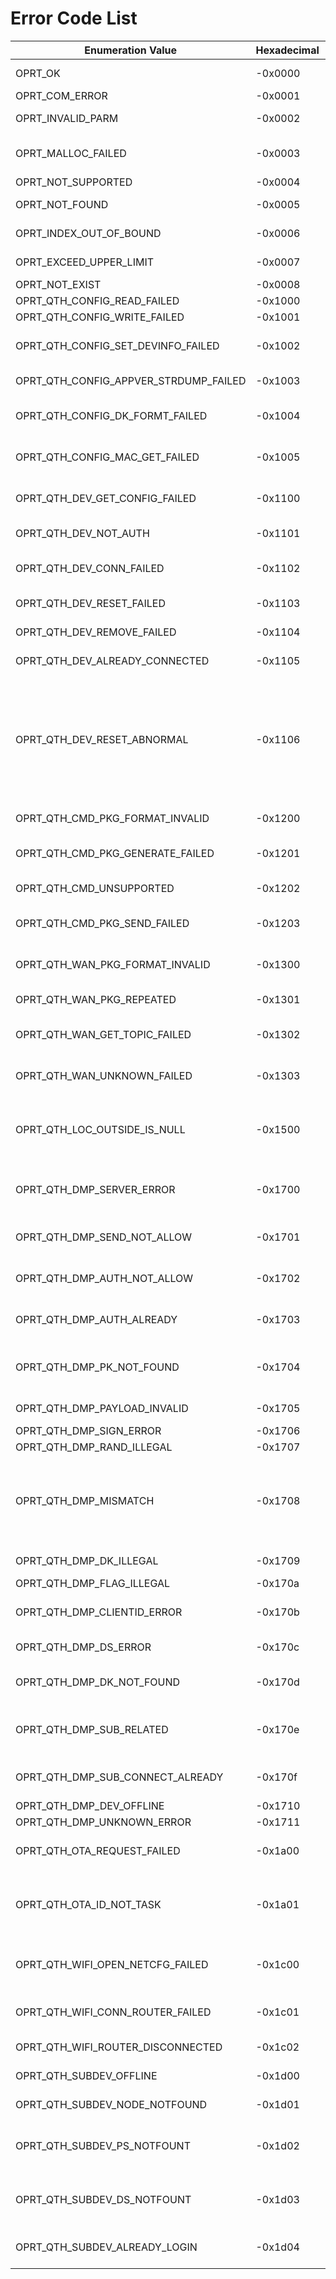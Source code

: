 # **Error Code List**

| Enumeration Value                     | Hexadecimal | Decimal | Description                                                                                                                |
| ------------------------------------- | ----------- | ------- | -------------------------------------------------------------------------------------------------------------------------- |
| OPRT_OK                               | -0x0000     | -0      | Successful execution.                                                                                                      |
| OPRT_COM_ERROR                        | -0x0001     | -1      | General error.                                                                                                             |
| OPRT_INVALID_PARM                     | -0x0002     | -2      | Invalid parameter.                                                                                                         |
| OPRT_MALLOC_FAILED                    | -0x0003     | -3      | Memory allocation failed.                                                                                                  |
| OPRT_NOT_SUPPORTED                    | -0x0004     | -4      | Not supported.                                                                                                             |
| OPRT_NOT_FOUND                        | -0x0005     | -5      | Object not found.                                                                                                          |
| OPRT_INDEX_OUT_OF_BOUND               | -0x0006     | -6      | Index out of bounds.                                                                                                       |
| OPRT_EXCEED_UPPER_LIMIT               | -0x0007     | -7      | Exceed upper limit.                                                                                                        |
| OPRT_NOT_EXIST                        | -0x0008     | -8      | Not exist.                                                                                                                 |
| OPRT_QTH_CONFIG_READ_FAILED           | -0x1000     | -4096   | Reading failed.                                                                                                            |
| OPRT_QTH_CONFIG_WRITE_FAILED          | -0x1001     | -4097   | Writing failed.                                                                                                            |
| OPRT_QTH_CONFIG_SET_DEVINFO_FAILED    | -0x1002     | -4098   | Failed to set device information.                                                                                          |
| OPRT_QTH_CONFIG_APPVER_STRDUMP_FAILED | -0x1003     | -4099   | Failed to set App version.                                                                                                 |
| OPRT_QTH_CONFIG_DK_FORMT_FAILED       | -0x1004     | -4100   | Failed to set DeviceKey format.                                                                                            |
| OPRT_QTH_CONFIG_MAC_GET_FAILED        | -0x1005     | -4101   | Failed to get device MAC address.                                                                                          |
| OPRT_QTH_DEV_GET_CONFIG_FAILED        | -0x1100     | -4352   | Failed to get the configuration.                                                                                           |
| OPRT_QTH_DEV_NOT_AUTH                 | -0x1101     | -4353   | Device not authenticated.                                                                                                  |
| OPRT_QTH_DEV_CONN_FAILED              | -0x1102     | -4354   | Device connection failed.                                                                                                  |
| OPRT_QTH_DEV_RESET_FAILED             | -0x1103     | -4355   | Device reset failed.                                                                                                       |
| OPRT_QTH_DEV_REMOVE_FAILED            | -0x1104     | -4356   | Failed to delete the device.                                                                                               |
| OPRT_QTH_DEV_ALREADY_CONNECTED        | -0x1105     | -4357   | Device connected.                                                                                                          |
| OPRT_QTH_DEV_RESET_ABNORMAL           | -0x1106     | -4358   | Device reset error (New DeviceSecret has been received for the device with unique-DeviceSecret-per-device authentication). |
| OPRT_QTH_CMD_PKG_FORMAT_INVALID       | -0x1200     | -4608   | Data packet format error.                                                                                                  |
| OPRT_QTH_CMD_PKG_GENERATE_FAILED      | -0x1201     | -4609   | Failed to generate the data packet.                                                                                        |
| OPRT_QTH_CMD_UNSUPPORTED              | -0x1202     | -4610   | Unsupported data command.                                                                                                  |
| OPRT_QTH_CMD_PKG_SEND_FAILED          | -0x1203     | -4611   | Failed to send the data packet.                                                                                            |
| OPRT_QTH_WAN_PKG_FORMAT_INVALID       | -0x1300     | -4864   | WAN data packet format error.                                                                                              |
| OPRT_QTH_WAN_PKG_REPEATED             | -0x1301     | -4865   | Duplicate WAN data packet.                                                                                                 |
| OPRT_QTH_WAN_GET_TOPIC_FAILED         | -0x1302     | -4866   | Failed to get the topic over WAN.                                                                                          |
| OPRT_QTH_WAN_UNKNOWN_FAILED           | -0x1303     | -4867   | WAN connection unknown error.                                                                                              |
| OPRT_QTH_LOC_OUTSIDE_IS_NULL          | -0x1500     | -5376   | The location data obtained from the external GNSS module is null.                                                          |
| OPRT_QTH_DMP_SERVER_ERROR             | -0x1700     | -5888   | Exceptions occurred for some server APIs.                                                                                  |
| OPRT_QTH_DMP_SEND_NOT_ALLOW           | -0x1701     | -5889   | Device messages are limited.                                                                                               |
| OPRT_QTH_DMP_AUTH_NOT_ALLOW           | -0x1702     | -5890   | The device cannot be activated.                                                                                            |
| OPRT_QTH_DMP_AUTH_ALREADY             | -0x1703     | -5891   | The device has been authenticated.                                                                                         |
| OPRT_QTH_DMP_PK_NOT_FOUND             | -0x1704     | -5892   | No product information is found via the ProductKey.                                                                        |
| OPRT_QTH_DMP_PAYLOAD_INVALID          | -0x1705     | -5893   | Password parsing error.                                                                                                    |
| OPRT_QTH_DMP_SIGN_ERROR               | -0x1706     | -5894   | Sign error.                                                                                                                |
| OPRT_QTH_DMP_RAND_ILLEGAL             | -0x1707     | -5895   | Rand is illegal.                                                                                                           |
| OPRT_QTH_DMP_MISMATCH                 | -0x1708     | -5896   | The passed DeviceKey and ProductKey are inconsistent with those stored in the database.                                    |
| OPRT_QTH_DMP_DK_ILLEGAL               | -0x1709     | -5897   | DeviceKey is illegal.                                                                                                      |
| OPRT_QTH_DMP_FLAG_ILLEGAL             | -0x170a     | -5898   | Flag is illegal.                                                                                                           |
| OPRT_QTH_DMP_CLIENTID_ERROR           | -0x170b     | -5899   | ClientID is not matched with the password.                                                                                 |
| OPRT_QTH_DMP_DS_ERROR                 | -0x170c     | -5900   | DeviceSecret is incorrect.                                                                                                 |
| OPRT_QTH_DMP_DK_NOT_FOUND             | -0x170d     | -5901   | Device information not found.                                                                                              |
| OPRT_QTH_DMP_SUB_RELATED              | -0x170e     | -5902   | The gateway is not associated with the sub-device.                                                                         |
| OPRT_QTH_DMP_SUB_CONNECT_ALREADY      | -0x170f     | -5903   | The sub-device is already online.                                                                                          |
| OPRT_QTH_DMP_DEV_OFFLINE              | -0x1710     | -5904   | Device offline.                                                                                                            |
| OPRT_QTH_DMP_UNKNOWN_ERROR            | -0x1711     | -5905   | Unknown error.                                                                                                             |
| OPRT_QTH_OTA_REQUEST_FAILED           | -0x1a00     | -6656   | Failed to request an OTA upgrade.                                                                                          |
| OPRT_QTH_OTA_ID_NOT_TASK              | -0x1a01     | -6657   | No OTA upgrade task is in progress for the component.                                                                      |
| OPRT_QTH_WIFI_OPEN_NETCFG_FAILED      | -0x1c00     | -7168   | Failed to enable Wi-Fi network provisioning.                                                                               |
| OPRT_QTH_WIFI_CONN_ROUTER_FAILED      | -0x1c01     | -7169   | Failed to connect to the router.                                                                                           |
| OPRT_QTH_WIFI_ROUTER_DISCONNECTED     | -0x1c02     | -7170   | Router disconnected.                                                                                                       |
| OPRT_QTH_SUBDEV_OFFLINE               | -0x1d00     | -7424   | Sub-device offline.                                                                                                        |
| OPRT_QTH_SUBDEV_NODE_NOTFOUND         | -0x1d01     | -7425   | Sub-device not found.                                                                                                      |
| OPRT_QTH_SUBDEV_PS_NOTFOUNT           | -0x1d02     | -7426   | ProductSecret of the sub-device not found.                                                                                 |
| OPRT_QTH_SUBDEV_DS_NOTFOUNT           | -0x1d03     | -7427   | DeviceSecret of the sub-device not found.                                                                                  |
| OPRT_QTH_SUBDEV_ALREADY_LOGIN         | -0x1d04     | -7428   | Sub-device already logged in.                                                                                              |
